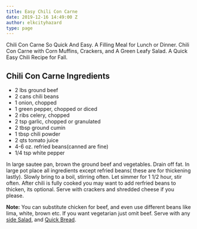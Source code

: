 ```yaml
---
title: Easy Chili Con Carne
date: 2019-12-16 14:49:00 Z
author: elkcityhazard
type: page
---
```


Chili Con Carne So Quick And Easy. A Filling Meal for Lunch or Dinner. Chili Con Carne with Corn Muffins, Crackers, and A Green Leafy Salad. A Quick Easy Chili Recipe for Fall.

## Chili Con Carne Ingredients

  * 2 lbs ground beef
  * 2 cans chili beans
  * 1 onion, chopped
  * 1 green pepper, chopped or diced
  * 2 ribs celery, chopped
  * 2 tsp garlic, chopped or granulated
  * 2 tbsp ground cumin
  * 1 tbsp chili powder
  * 2 qts tomato juice
  * 4-6 oz. refried beans(canned are fine)
  * 1/4 tsp white pepper

In large sautee pan, brown the ground beef and vegetables. Drain off fat. In large pot place all ingredients except refried beans( these are for thickening lastly). Slowly bring to a boil, stirring often. Let simmer for 1 1/2 hour, stir often. After chili is fully cooked you may want to add rerfried beans to thicken, its optional. Serve with crackers and shredded cheese if you please.

**Note:** You can substitute chicken for beef, and even use different beans like lima, white, brown etc. If you want vegetarian just omit beef. Serve with any [side Salad][1], and <a href="/wordpress/easy-bread-recipes/" rel="noopener noreferrer" target="_blank">Quick Bread</a>.

 [1]: /wordpress/vegetables-and-salad-recipes/